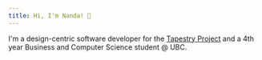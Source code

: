 ```yaml
---
title: Hi, I'm Nanda! 👋
---
```


I'm a design-centric software developer for the [Tapestry Project](https://tapestry-tool.com/) and a 4th year Business and Computer Science student @ UBC.
